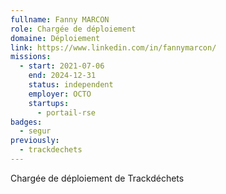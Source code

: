 ```yaml
---
fullname: Fanny MARCON
role: Chargée de déploiement
domaine: Déploiement
link: https://www.linkedin.com/in/fannymarcon/
missions:
  - start: 2021-07-06
    end: 2024-12-31
    status: independent
    employer: OCTO
    startups:
      - portail-rse
badges:
  - segur
previously:
  - trackdechets
---
```

Chargée de déploiement de Trackdéchets